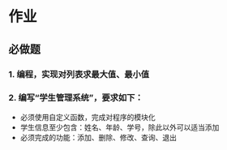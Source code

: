 # 作业

## 必做题

### 1. 编程，实现对列表求最大值、最小值

### 2. 编写“学生管理系统”，要求如下：
* 必须使用自定义函数，完成对程序的模块化
* 学生信息至少包含：姓名、年龄、学号，除此以外可以适当添加
* 必须完成的功能：添加、删除、修改、查询、退出